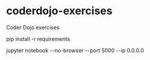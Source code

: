 # coderdojo-exercises
Coder Dojo exercises


pip install -r requirements

jupyter notebook --no-browser --port 5000 --ip 0.0.0.0
